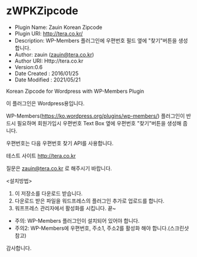 # zWPKZipcode

* Plugin Name: Zauin Korean Zipcode
* Plugin URI: http://tera.co.kr/
* Description: WP-Members 플러그인에 우편번호 필드 옆에 "찾기"버튼을 생성합니다.
* Author: zauin (zauin@tera.co.kr)
* Author URI: Http://tera.co.kr
* Version:0.6
* Date Created : 2016/01/25
* Date Modified : 2021/05/21

Korean Zipcode for Wordpress with WP-Members Plugin

이 플러그인은 Wordpress용입니다.

WP-Members(https://ko.wordpress.org/plugins/wp-members/) 플러그인이 반드시 필요하며
회원가입시 우편번호 Text Box 옆에 우편번호 "찾기"버튼을 생성해 줍니다.

우편번호는 다음 우편번호 찾기 API를 사용합니다.

테스트 사이트
http://tera.co.kr

질문은 zauin@tera.co.kr 로 해주시기 바랍니다.

<설치방법>
  1. 이 저장소를 다운로드 받습니다.
  2. 다운로드 받은 파일을 워드프레스의 플러그인 추가로 업로드를 합니다.
  3. 워프프레스 관리자에서 활성화를 시킵니다. 끝~

* 주의: WP-Members 플러그인이 설치되어 있어야 합니다.
* 주의2: WP-Members에 우편번호, 주소1, 주소2를 활성화 해야 합니다.(스크린샷 참고)

감사합니다.
